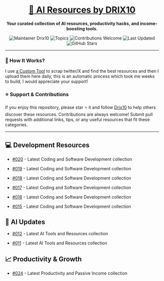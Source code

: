 <div align="center">
  <h1><a href="https://x.com/DRIX_10_" target="_blank">🚀 AI Resources by DRIX10</a></h1>
  <p><strong>Your curated collection of AI resources, productivity hacks, and income-boosting tools.</strong></p>
</div>

<div align="center">
  <img src="https://img.shields.io/badge/Maintainer-Drix10-blue" alt="Maintainer Drix10" />
  <img src="https://img.shields.io/badge/Topics-Productivity%2C%20AI%2C%20Tips%20and%20Tricks-red" alt="Topics" />
  <img src="https://img.shields.io/badge/Contributions-Welcome-brightgreen" alt="Contributions Welcome" />
  <img src="https://img.shields.io/github/last-commit/Drix10/ai-resources?style=flat-square&color=5D6D7E" alt="Last Updated" />
  <img src="https://img.shields.io/github/stars/Drix10/ai-resources?style=social" alt="GitHub Stars" />
</div>

---

### 🧵 How It Works?

I use [a Custom Tool](https://github.com/Drix10/Twitter-Gemini-GitHub-MVP) to scrap twitter/X and find the best resources and then I upload them here daily, this is an automatic process which took me weeks to build, I would appreciate your support!

### ⭐️ Support & Contributions

If you enjoy this repository, please star ⭐️ it and follow [Drix10](https://github.com/Drix10) to help others discover these resources. Contributions are always welcome! Submit pull requests with additional links, tips, or any useful resources that fit these categories.

---


## 💻 Development Resources
- [#020](https://github.com/Drix10/ai-resources/blob/main/Coding%20and%20Software%20Development/resources-020.md) - Latest Coding and Software Development collection

- [#019](https://github.com/Drix10/ai-resources/blob/main/Coding%20and%20Software%20Development/resources-019.md) - Latest Coding and Software Development collection

- [#018](https://github.com/Drix10/ai-resources/blob/main/Coding%20and%20Software%20Development/resources-018.md) - Latest Coding and Software Development collection

- [#017](https://github.com/Drix10/ai-resources/blob/main/Coding%20and%20Software%20Development/resources-017.md) - Latest Coding and Software Development collection

- [#016](https://github.com/Drix10/ai-resources/blob/main/Coding%20and%20Software%20Development/resources-016.md) - Latest Coding and Software Development collection

- [#015](https://github.com/Drix10/ai-resources/blob/main/Coding%20and%20Software%20Development/resources-015.md) - Latest Coding and Software Development collection

## 🤖 AI Updates
- [#012](https://github.com/Drix10/ai-resources/blob/main/AI%20Tools%20and%20Resources/resources-012.md) - Latest AI Tools and Resources collection

- [#011](https://github.com/Drix10/ai-resources/blob/main/AI%20Tools%20and%20Resources/resources-011.md) - Latest AI Tools and Resources collection

## 📈 Productivity & Growth
- [#024](https://github.com/Drix10/ai-resources/blob/main/Productivity%20and%20Passive%20Income/resources-024.md) - Latest Productivity and Passive Income collection